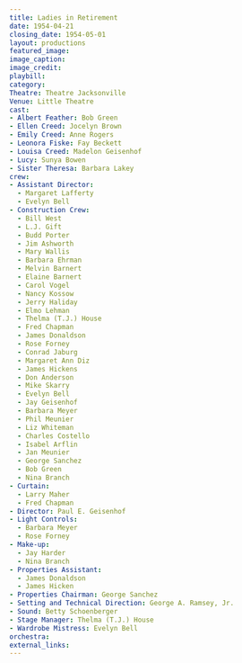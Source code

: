 ```yaml
---
title: Ladies in Retirement
date: 1954-04-21
closing_date: 1954-05-01
layout: productions
featured_image:
image_caption:
image_credit:
playbill:
category:
Theatre: Theatre Jacksonville
Venue: Little Theatre
cast:
- Albert Feather: Bob Green
- Ellen Creed: Jocelyn Brown
- Emily Creed: Anne Rogers
- Leonora Fiske: Fay Beckett
- Louisa Creed: Madelon Geisenhof
- Lucy: Sunya Bowen
- Sister Theresa: Barbara Lakey
crew:
- Assistant Director:
  - Margaret Lafferty
  - Evelyn Bell
- Construction Crew:
  - Bill West
  - L.J. Gift
  - Budd Porter
  - Jim Ashworth
  - Mary Wallis
  - Barbara Ehrman
  - Melvin Barnert
  - Elaine Barnert
  - Carol Vogel
  - Nancy Kossow
  - Jerry Haliday
  - Elmo Lehman
  - Thelma (T.J.) House
  - Fred Chapman
  - James Donaldson
  - Rose Forney
  - Conrad Jaburg
  - Margaret Ann Diz
  - James Hickens
  - Don Anderson
  - Mike Skarry
  - Evelyn Bell
  - Jay Geisenhof
  - Barbara Meyer
  - Phil Meunier
  - Liz Whiteman
  - Charles Costello
  - Isabel Arflin
  - Jan Meunier
  - George Sanchez
  - Bob Green
  - Nina Branch
- Curtain:
  - Larry Maher
  - Fred Chapman
- Director: Paul E. Geisenhof
- Light Controls:
  - Barbara Meyer
  - Rose Forney
- Make-up:
  - Jay Harder
  - Nina Branch
- Properties Assistant:
  - James Donaldson
  - James Hicken
- Properties Chairman: George Sanchez
- Setting and Technical Direction: George A. Ramsey, Jr.
- Sound: Betty Schoenberger
- Stage Manager: Thelma (T.J.) House
- Wardrobe Mistress: Evelyn Bell
orchestra:
external_links:
---
```



